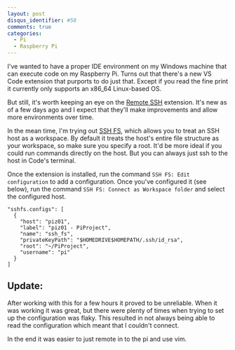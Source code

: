 ```yaml
---
layout: post
disqus_identifier: #58
comments: true
categories: 
  - Pi
  - Raspberry Pi
---
```


I've wanted to have a proper IDE environment on my Windows machine that can
execute code on my Raspberry Pi. Turns out that there's a new VS Code extension
that purports to do just that. Except if you read the fine print it currently
only supports an x86_64 Linux-based OS.

But still, it's worth keeping an eye on the [Remote
SSH](https://marketplace.visualstudio.com/items?itemName=ms-vscode-remote.remote-ssh)
extension. It's new as of a few days ago and I expect that they'll make
improvements and allow more environments over time.

In the mean time, I'm trying out [SSH
FS](https://marketplace.visualstudio.com/items?itemName=Kelvin.vscode-sshfs),
which allows you to treat an SSH host as a workspace. By default it treats the
host's entire file structure as your workspace, so make sure you specify a
root. It'd be more ideal if you could run commands directly on the host. But
you can always just ssh to the host in Code's terminal.

Once the extension is installed, run the command `SSH FS: Edit configuration`
to add a configuration. Once you've configured it (see below), run the command
`SSH FS: Connect as Workspace folder` and select the configured host.

```
"sshfs.configs": [
  {
    "host": "piz01",
    "label": "piz01 - PiProject",
    "name": "ssh_fs",
    "privateKeyPath": "$HOMEDRIVE$HOMEPATH/.ssh/id_rsa",
    "root": "~/PiProject",
    "username": "pi"
  }
]
```

## Update:

After working with this for a few hours it proved to be unreliable.  When it
was working it was great, but there were plenty of times when trying to set up
the configuration was flaky.  This resulted in not always being able to read
the configuration which meant that I couldn't connect.

In the end it was easier to just remote in to the pi and use vim.
